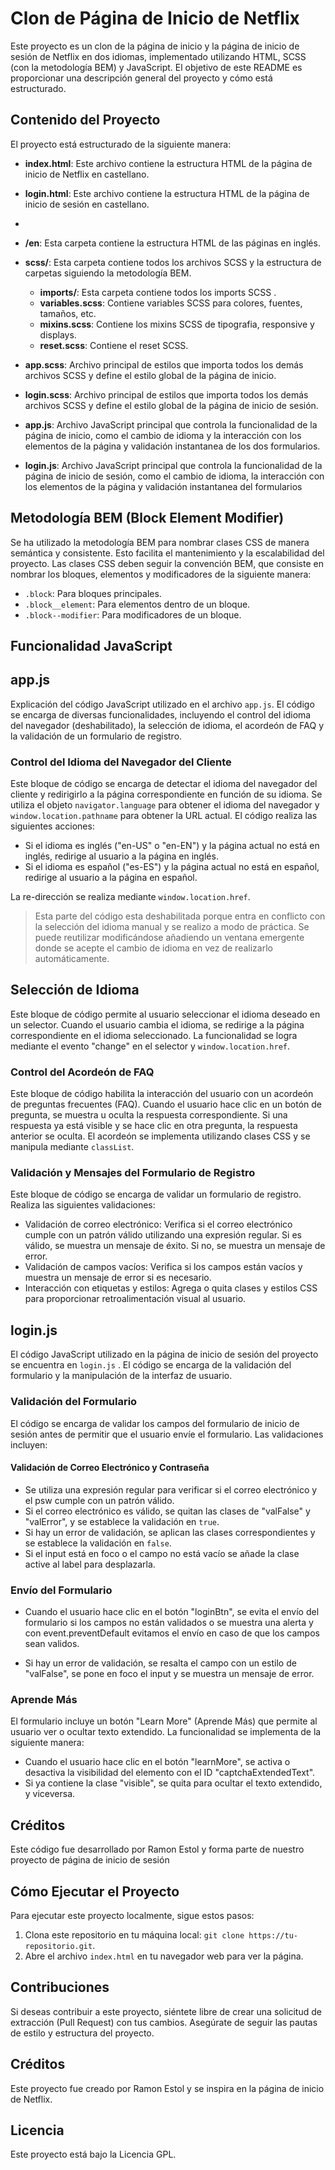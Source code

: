 # Clon de Página de Inicio de Netflix

Este proyecto es un clon de la página de inicio y la página de inicio de sesión de Netflix en dos idiomas, implementado utilizando HTML, SCSS (con la metodología BEM) y JavaScript. El objetivo de este README es proporcionar una descripción general del proyecto y cómo está estructurado.

## Contenido del Proyecto

El proyecto está estructurado de la siguiente manera:

- **index.html**: Este archivo contiene la estructura HTML de la página de inicio de Netflix en castellano.
- **login.html**: Este archivo contiene la estructura HTML de la página de inicio de sesión en castellano.
- 
- **/en**: Esta carpeta contiene la estructura HTML de las páginas en inglés.

- **scss/**: Esta carpeta contiene todos los archivos SCSS y la estructura de carpetas siguiendo la metodología BEM.
  - **imports/**: Esta carpeta contiene todos los imports SCSS .
   - **variables.scss**: Contiene variables SCSS para colores, fuentes, tamaños, etc.
   - **mixins.scss**: Contiene los mixins SCSS de tipografia, responsive y displays.
   - **reset.scss**: Contiene el reset SCSS.
  
 - **app.scss**: Archivo principal de estilos que importa todos los demás archivos SCSS y define el estilo global de la página de inicio.
 - **login.scss**: Archivo principal de estilos que importa todos los demás archivos SCSS y define el estilo global de la página de inicio de sesión.
  

- **app.js**: Archivo JavaScript principal que controla la funcionalidad de la página de inicio, como el cambio de idioma y la interacción con los elementos de la página  y validación instantanea de los dos formularios.
- **login.js**: Archivo JavaScript principal que controla la funcionalidad de la página de inicio de sesión, como el cambio de idioma, la interacción con los elementos de la página y validación instantanea del formularios

## Metodología BEM (Block Element Modifier)

Se ha utilizado la metodología BEM para nombrar clases CSS de manera semántica y consistente. Esto facilita el mantenimiento y la escalabilidad del proyecto. Las clases CSS deben seguir la convención BEM, que consiste en nombrar los bloques, elementos y modificadores de la siguiente manera:

- `.block`: Para bloques principales.
- `.block__element`: Para elementos dentro de un bloque.
- `.block--modifier`: Para modificadores de un bloque.

## Funcionalidad JavaScript

## app.js

Explicación del código JavaScript utilizado en  el archivo `app.js`. El código se encarga de diversas funcionalidades, incluyendo el control del idioma del navegador (deshabilitado), la selección de idioma, el acordeón de FAQ y la validación de un formulario de registro.

### Control del Idioma del Navegador del Cliente

Este bloque de código se encarga de detectar el idioma del navegador del cliente y redirigirlo a la página correspondiente en función de su idioma. Se utiliza el objeto `navigator.language` para obtener el idioma del navegador y `window.location.pathname` para obtener la URL actual. El código realiza las siguientes acciones:

- Si el idioma es inglés ("en-US" o "en-EN") y la página actual no está en inglés, redirige al usuario a la página en inglés.
- Si el idioma es español ("es-ES") y la página actual no está en español, redirige al usuario a la página en español.

La re-dirección se realiza mediante `window.location.href`.

>Esta parte del código esta deshabilitada porque entra en conflicto con la selección del idioma manual y se realizo a modo de práctica. Se puede reutilizar modificándose  añadiendo un ventana emergente donde se acepte el cambio de idioma en vez de realizarlo automáticamente.

## Selección de Idioma

Este bloque de código permite al usuario seleccionar el idioma deseado en un selector. Cuando el usuario cambia el idioma, se redirige a la página correspondiente en el idioma seleccionado. La funcionalidad se logra mediante el evento "change" en el selector y `window.location.href`.

### Control del Acordeón de FAQ

Este bloque de código habilita la interacción del usuario con un acordeón de preguntas frecuentes (FAQ). Cuando el usuario hace clic en un botón de pregunta, se muestra u oculta la respuesta correspondiente. Si una respuesta ya está visible y se hace clic en otra pregunta, la respuesta anterior se oculta. El acordeón se implementa utilizando clases CSS y se manipula mediante `classList`.

### Validación y Mensajes del Formulario de Registro

Este bloque de código se encarga de validar un formulario de registro. Realiza las siguientes validaciones:

- Validación de correo electrónico: Verifica si el correo electrónico cumple con un patrón válido utilizando una expresión regular. Si es válido, se muestra un mensaje de éxito. Si no, se muestra un mensaje de error.
- Validación de campos vacíos: Verifica si los campos están vacíos y muestra un mensaje de error si es necesario.
- Interacción con etiquetas y estilos: Agrega o quita clases y estilos CSS para proporcionar retroalimentación visual al usuario.


## login.js
El código JavaScript utilizado en la página de inicio de sesión del proyecto se encuentra en `login.js` . El código se encarga de la validación del formulario y la manipulación de la interfaz de usuario.

### Validación del Formulario

El código se encarga de validar los campos del formulario de inicio de sesión antes de permitir que el usuario envíe el formulario. Las validaciones incluyen:

#### Validación de Correo Electrónico y Contraseña

- Se utiliza una expresión regular para verificar si el correo electrónico y el psw cumple con un patrón válido.
- Si el correo electrónico es válido, se quitan las clases de "valFalse" y "valError", y se establece la validación en `true`.
- Si hay un error de validación, se aplican las clases correspondientes y se establece la validación en `false`.
- Si el input está en foco o el campo no está vacío se añade la clase active al label para desplazarla.



### Envío del Formulario

- Cuando el usuario hace clic en el botón "loginBtn", se evita el envío del formulario si los campos no están validados o se muestra una alerta y con event.preventDefault evitamos el envío en caso de  que los campos sean validos.

- Si hay un error de validación, se resalta el campo con un estilo de "valFalse", se pone en foco el input y se muestra un mensaje de error.

### Aprende Más

El formulario incluye un botón "Learn More" (Aprende Más) que permite al usuario ver o ocultar texto extendido. La funcionalidad se implementa de la siguiente manera:

- Cuando el usuario hace clic en el botón "learnMore", se activa o desactiva la visibilidad del elemento con el ID "captchaExtendedText".
- Si ya contiene la clase "visible", se quita para ocultar el texto extendido, y viceversa.



## Créditos

Este código fue desarrollado por Ramon Estol y forma parte de nuestro proyecto de página de inicio de sesión


## Cómo Ejecutar el Proyecto

Para ejecutar este proyecto localmente, sigue estos pasos:

1. Clona este repositorio en tu máquina local: `git clone https://tu-repositorio.git`.
2. Abre el archivo `index.html` en tu navegador web para ver la página.

## Contribuciones

Si deseas contribuir a este proyecto, siéntete libre de crear una solicitud de extracción (Pull Request) con tus cambios. Asegúrate de seguir las pautas de estilo y estructura del proyecto.

## Créditos

Este proyecto fue creado por Ramon Estol y se inspira en la página de inicio de Netflix.

## Licencia

Este proyecto está bajo la Licencia GPL. 
